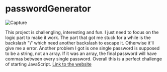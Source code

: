 # passwordGenerator
![Capture](https://user-images.githubusercontent.com/46208528/75903784-51e18800-5dff-11ea-81ca-4e2b025a41b2.PNG)

This project is challengling, interesting and fun. I just need to focus on the logic part to make it work. The part that got me stuck for a while is the backslash "\\" which need another backslash to escape it. Otherwise it'll give me a error. Another problem I got is one single password is supposed to be a string, not an array. If it was an array, the final password will have commas between every single password. Overall this is a perfect challenge of starting JavaScript. [Link to the website](https://lorddominic.github.io/passwordGenerator/)
